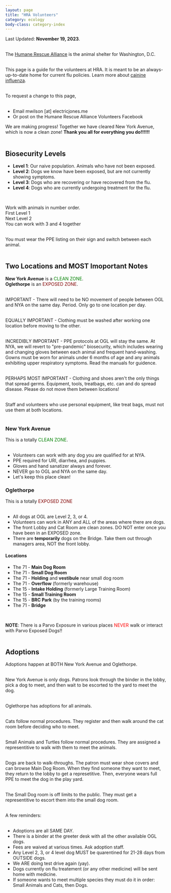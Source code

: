 ```yaml
---
layout: page
title: "HRA Volunteers"
category: ecology
body-class: category-index
---
```

Last Updated: **November 19, 2023**.
<br /><br />

The [Humane Rescue Alliance](http://humanerescuealliance.org) is the animal shelter for Washington, D.C.
<br /><br />

This page is a guide for the volunteers at HRA. It is meant to be an always-up-to-date home for current flu policies.
Learn more about [cainine influenza](https://www.humanerescuealliance.org/blog/posts/what-you-need-to-know-about-canine-influenza).
<br /><br />

To request a change to this page, 
<br /><br />
- Email mwilson [at] electricjones.me
- Or post on the Humane Rescue Alliance Volunteers Facebook

We are making progress! Together we have cleared New York Avenue, which is now a clean  zone!
<b>Thank you all for everything you do!!!!!!</b>
<br /><br />

## Biosecurity Levels
- **Level 1**: Our naive population. Animals who have not been exposed.
- **Level 2**: Dogs we know have been exposed, but are not currently showing symptoms.
- **Level 3**: Dogs who are recovering or have recovered from the flu.
- **Level 4**: Dogs who are currently undergoing treatment for the flu.
<br />

Work with animals in number order.<br />
First Level 1<br />
Next Level 2<br />
You can work with 3 and 4 together<br />
<br />

You must wear the PPE listing on their sign and switch between each animal.
<br /><br />

## Two Locations and MOST Imoportant Notes
<b>New York Avenue</b> is a <span style="color: green">CLEAN ZONE</span>.
<br />
<b>Oglethorpe</b> is an <span style="color: maroon">EXPOSED ZONE</span>.
<br /><br />

IMPORTANT - There will need to be NO movement of people between OGL and NYA on the same day. Period. Only go to one location per day.
<br /><br />

EQUALLY IMPORTANT - Clothing must be washed after working one location before moving to the other. 
<br /><br />

INCREDIBLY IMPORTANT - PPE protocols at OGL will stay the same. At NYA, we will revert to "pre-pandemic" biosecurity, which includes wearing and changing gloves between each animal and frequent hand-washing. Gowns must be worn for animals under 6 months of age and any animals exhibiting upper respiratory symptoms. Read the manuals for guidence. 
<br /><br />

PERHAPS MOST IMPORTANT - Clothing and shoes aren't the only things that spread germs. Equipment, tools, treatbags, etc. can and do spread disease. Please do not move them between locations!
<br /><br />

Staff and volunteers who use personal equipment, like treat bags, must not use them at both locations. 
<br /><br />

### New York Avenue
This is a totally <span style="color: green">CLEAN ZONE</span>.
<br /><br />

- Volunteers can work with any dog you are qualified for at NYA.
- PPE required for URI, diarrhea, and puppies.
- Gloves and hand sanatizer always and forever.
- NEVER go to OGL and NYA on the same day.
- Let's keep this place clean!

### Oglethorpe
This is a totally <span style="color: maroon">EXPOSED ZONE</span>
<br /> <br />

- All dogs at OGL are Level 2, 3, or 4.
- Volunteers can work in ANY and ALL of the areas where there are dogs.
- The front Lobby and Cat Room are clean zones. DO NOT enter once you have been in an EXPOSED zone.
- There are **temporarily** dogs on the Bridge. Take them out through managers area, NOT the front lobby.

#### Locations
- The 71 - **Main Dog Room**
- The 71 - **Small Dog Room**
- The 71 - **Holding** and **vestibule** near small dog room
- The 71 - **Overflow** (formerly warehouse)
- The 15 - **Intake Holding** (formerly Large Training Room)
- The 15 - **Small Training Room**
- The 15 - **BRC Park** (by the training rooms)
- The 71 - **Bridge**
<br />

<b>NOTE</b>: There is a Parvo Exposure in various places <span style="color: red">NEVER</span> walk or interact with Parvo Exposed Dogs!!
<br /><br />

## Adoptions
Adoptions happen at BOTH New York Avenue and Oglethorpe.
<br /><br />

New York Avenue is only dogs. Patrons look through the binder in the lobby, pick a dog to meet, and then wait to be escorted to the yard to meet the dog.
<br /><br />

Oglethorpe has adoptions for all animals.
<br /><br />

Cats follow normal procedures. They register and then walk around the cat room before deciding who to meet.
<br /><br />

Small Animals and Turtles follow normal procedures. They are assigned a representitive to walk with them to meet the animals.
<br /><br />

Dogs are back to walk-throughs. The patron must wear shoe covers and can browse Main Dog Room. 
When they find someone they want to meet, they return to the lobby to get a represetitive. 
Then, everyone wears full PPE to meet the dog in the play yard.
<br /><br />

The Small Dog room is off limits to the public. They must get a representitive to escort them into the small dog room.
<br /><br />

A few reminders:
<br /><br />
- Adoptions are all SAME DAY.
- There is a binder at the greeter desk with all the other available OGL dogs.
- Fees are waived at various times. Ask adoption staff.
- Any Level 2, 3, or 4 level dog MUST be quarentined for 21-28 days from OUTSIDE dogs.
- We ARE doing test drive again (yay).
- Dogs currently on flu treatement (or any other medicine) will be sent home with medicine.
- If someone wants to meet multiple species they must do it in order: Small Animals and Cats, then Dogs.
